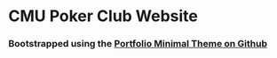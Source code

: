 # CMU Poker Club Website

### Bootstrapped using the [Portfolio Minimal Theme on Github](https://github.com/konstantinmuenster/gatsby-theme-portfolio-minimal)

